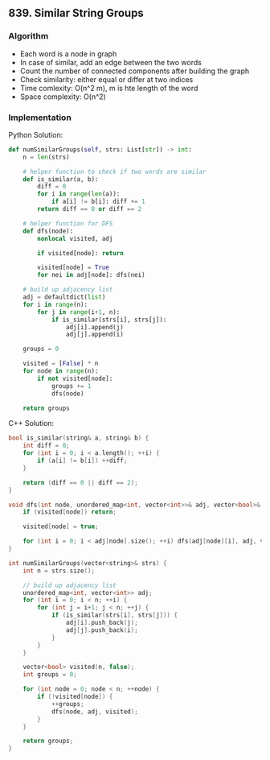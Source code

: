 ## 839. Similar String Groups
### Algorithm
- Each word is a node in graph
- In case of similar, add an edge between the two words
- Count the number of connected components after building the graph
- Check similarity: either equal or differ at two indices
- Time comlexity: O(n^2 m), m is hte length of the word
- Space complexity: O(n^2)
### Implementation
Python Solution:
```python
def numSimilarGroups(self, strs: List[str]) -> int:
    n = len(strs)

    # helper function to check if two words are similar
    def is_similar(a, b):
        diff = 0
        for i in range(len(a)):
            if a[i] != b[i]: diff += 1
        return diff == 0 or diff == 2

    # helper function for DFS
    def dfs(node):
        nonlocal visited, adj

        if visited[node]: return

        visited[node] = True
        for nei in adj[node]: dfs(nei)

    # build up adjacency list
    adj = defaultdict(list)
    for i in range(n):
        for j in range(i+1, n):
            if is_similar(strs[i], strs[j]):
                adj[i].append(j)
                adj[j].append(i)

    groups = 0

    visited = [False] * n
    for node in range(n):
        if not visited[node]:
            groups += 1
            dfs(node)

    return groups
```
C++ Solution:
```cpp
bool is_similar(string& a, string& b) {
    int diff = 0;
    for (int i = 0; i < a.length(); ++i) {
        if (a[i] != b[i]) ++diff;
    }

    return (diff == 0 || diff == 2);
}

void dfs(int node, unordered_map<int, vector<int>>& adj, vector<bool>& visited) {
    if (visited[node]) return;

    visited[node] = true;

    for (int i = 0; i < adj[node].size(); ++i) dfs(adj[node][i], adj, visited);
}

int numSimilarGroups(vector<string>& strs) {
    int n = strs.size();

    // build up adjacency list
    unordered_map<int, vector<int>> adj;
    for (int i = 0; i < n; ++i) {
        for (int j = i+1; j < n; ++j) {
            if (is_similar(strs[i], strs[j])) {
                adj[i].push_back(j);
                adj[j].push_back(i);
            }
        }
    }

    vector<bool> visited(n, false);
    int groups = 0;

    for (int node = 0; node < n; ++node) {
        if (!visited[node]) {
            ++groups;
            dfs(node, adj, visited);
        }
    }

    return groups;
}
```